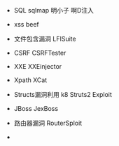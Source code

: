 - SQL sqlmap 明小子 啊D注入

- xss beef

- 文件包含漏洞 LFISuite

- CSRF CSRFTester

- XXE XXEinjector

- Xpath XCat

- Structs漏洞利用 k8 Struts2 Exploit

- JBoss JexBoss

- 路由器漏洞 RouterSploit

- 